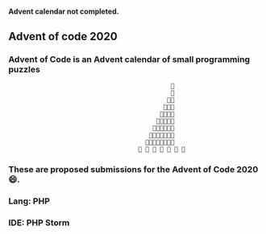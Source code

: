   #### Advent calendar not completed.

  ## Advent of code 2020
  ### Advent of Code is an Advent calendar of small programming puzzles

                                             ⁣    🌟
                                                 🎄
                                                🎄🎄
                                               🎄🎄🎄
                                              🎄🎄🎄🎄
                                             🎄🎄🎄🎄🎄
                                            🎄🎄🎄🎄🎄🎄
                                           🎄🎄🎄🎄🎄🎄🎄
                                          🎄🎄🎄🎄🎄🎄🎄🎄
                                        🎁 🎁 🎁 🎁 🎁 🎁 🎁

  ### These are proposed submissions for the Advent of Code 2020 :smile:.

  ### Lang: PHP
  ### IDE: PHP Storm
